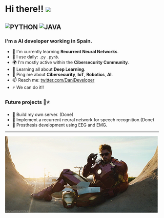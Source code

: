 
# Hi there!! <img src="https://media.giphy.com/media/hvRJCLFzcasrR4ia7z/giphy.gif" width="25px">
![PYTHON](https://img.shields.io/badge/Python-Advanced-orange)
![JAVA](https://img.shields.io/badge/Java-Intermediate-blue)
---
### I'm a AI developer working in Spain.

- 🧠 I'm currently learning **Recurrent Neural Networks**.
- 🔨 I use daily: `.py` `.pynb`.
- 🌍 I'm mostly active within the **Cibersecurity Community**.                            
- 🌱 Learning all about **Deep Learning**.
- 💬 Ping me about **Cibersecurity**, **IoT**, **Robotics**, **AI**.
- 📫 Reach me: [twitter.com/DaniDeveloper](https://twitter.com/DaniDeveloper)
- ⚡️ We can do it!!

### Future projects 🎯⭐️
- 📀 Build my own server. (Done)
- 🌌 Implement a recurrent neural network for speech recognition.(Done)
- 🦾 Prosthesis development using EEG and EMG.
---

![](donut.gif)
